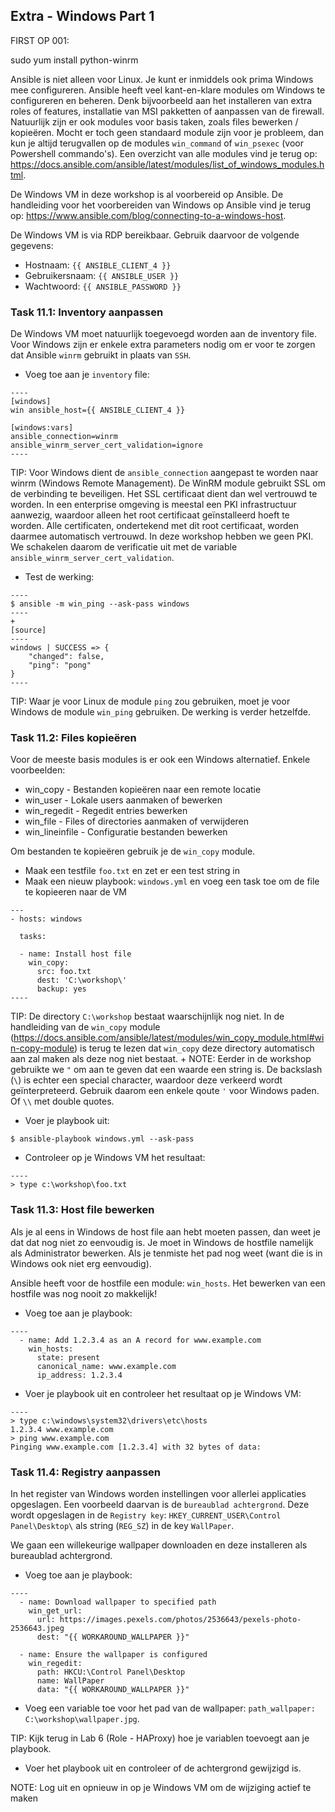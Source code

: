 ## Extra - Windows Part 1

FIRST OP 001:

sudo yum install python-winrm


Ansible is niet alleen voor Linux. Je kunt er inmiddels ook prima Windows mee configureren. Ansible heeft veel kant-en-klare modules om Windows te configureren en beheren. Denk bijvoorbeeld aan het installeren van extra roles of features, installatie van MSI pakketten of aanpassen van de firewall. Natuurlijk zijn er ook modules voor basis taken, zoals files bewerken / kopieëren. Mocht er toch geen standaard module zijn voor je probleem, dan kun je altijd terugvallen op de modules ``win_command`` of ``win_psexec`` (voor Powershell commando's). Een overzicht van alle modules vind je terug op: https://docs.ansible.com/ansible/latest/modules/list_of_windows_modules.html.

De Windows VM in deze workshop is al voorbereid op Ansible. De handleiding voor het voorbereiden van Windows op Ansible vind je terug op: https://www.ansible.com/blog/connecting-to-a-windows-host.

De Windows VM is via RDP bereikbaar. Gebruik daarvoor de volgende gegevens:

* Hostnaam: ``{{ ANSIBLE_CLIENT_4 }}``
* Gebruikersnaam: ``{{ ANSIBLE_USER }}``
* Wachtwoord: ``{{ ANSIBLE_PASSWORD }}``

### Task 11.1: Inventory aanpassen

De Windows VM moet natuurlijk toegevoegd worden aan de inventory file. Voor Windows zijn er enkele extra parameters nodig om er voor te zorgen dat Ansible ``winrm`` gebruikt in plaats van ``SSH``.

* Voeg toe aan je ``inventory`` file:
```
----
[windows]
win ansible_host={{ ANSIBLE_CLIENT_4 }}

[windows:vars]
ansible_connection=winrm
ansible_winrm_server_cert_validation=ignore
----
```
TIP: Voor Windows dient de ``ansible_connection`` aangepast te worden naar winrm (Windows Remote Management). De WinRM module gebruikt SSL om de verbinding te beveiligen. Het SSL certificaat dient dan wel vertrouwd te worden. In een enterprise omgeving is meestal een PKI infrastructuur aanwezig, waardoor alleen het root certificaat geïnstalleerd hoeft te worden. Alle certificaten, ondertekend met dit root certificaat, worden daarmee automatisch vertrouwd. In deze workshop hebben we geen PKI. We schakelen daarom de verificatie uit met de variable ``ansible_winrm_server_cert_validation``.
* Test de werking:
```
----
$ ansible -m win_ping --ask-pass windows
----
+
[source]
----
windows | SUCCESS => {
    "changed": false, 
    "ping": "pong"
}
----
```
TIP: Waar je voor Linux de module ``ping`` zou gebruiken, moet je voor Windows de module ``win_ping`` gebruiken. De werking is verder hetzelfde.



### Task 11.2: Files kopieëren

Voor de meeste basis modules is er ook een Windows alternatief. Enkele voorbeelden:

* win_copy - Bestanden kopieëren naar een remote locatie
* win_user - Lokale users aanmaken of bewerken
* win_regedit - Regedit entries bewerken
* win_file - Files of directories aanmaken of verwijderen
* win_lineinfile - Configuratie bestanden bewerken

Om bestanden te kopieëren gebruik je de ``win_copy`` module.

* Maak een testfile ``foo.txt`` en zet er een test string in
* Maak een nieuw playbook: ``windows.yml`` en voeg een task toe om de file te kopieeren naar de VM
```
---
- hosts: windows

  tasks:

  - name: Install host file
    win_copy:
      src: foo.txt
      dest: 'C:\workshop\'
      backup: yes
----
```
TIP: De directory ``C:\workshop`` bestaat waarschijnlijk nog niet. In de handleiding van de ``win_copy`` module (https://docs.ansible.com/ansible/latest/modules/win_copy_module.html#win-copy-module) is terug te lezen dat ``win_copy`` deze directory automatisch aan zal maken als deze nog niet bestaat.
+
NOTE: Eerder in de workshop gebruikte we ``"`` om aan te geven dat een waarde een string is. De backslash (``\``) is echter een special character, waardoor deze verkeerd wordt geïnterpreteerd. Gebruik daarom een enkele qoute ``'`` voor Windows paden. Of ``\\`` met double quotes.

* Voer je playbook uit:
```
$ ansible-playbook windows.yml --ask-pass
```

* Controleer op je Windows VM het resultaat:
```
----
> type c:\workshop\foo.txt
```

### Task 11.3: Host file bewerken

Als je al eens in Windows de host file aan hebt moeten passen, dan weet je dat dat nog niet zo eenvoudig is. Je moet in Windows de hostfile namelijk als Administrator bewerken. Als je tenmiste het pad nog weet (want die is in Windows ook niet erg eenvoudig).

Ansible heeft voor de hostfile een module: ``win_hosts``. Het bewerken van een hostfile was nog nooit zo makkelijk!

* Voeg toe aan je playbook:
```
----
  - name: Add 1.2.3.4 as an A record for www.example.com
    win_hosts:
      state: present
      canonical_name: www.example.com
      ip_address: 1.2.3.4

```
* Voer je playbook uit en controleer het resultaat op je Windows VM:
```
----
> type c:\windows\system32\drivers\etc\hosts
1.2.3.4 www.example.com
> ping www.example.com
Pinging www.example.com [1.2.3.4] with 32 bytes of data:
```

### Task 11.4: Registry aanpassen

In het register van Windows worden instellingen voor allerlei applicaties opgeslagen. Een voorbeeld daarvan is de ``bureaublad achtergrond``. Deze wordt opgeslagen in de ``Registry key``: ``HKEY_CURRENT_USER\Control Panel\Desktop\`` als string (``REG_SZ``) in de key ``WallPaper``.

We gaan een willekeurige wallpaper downloaden en deze installeren als bureaublad achtergrond.

* Voeg toe aan je playbook:
```
----
  - name: Download wallpaper to specified path
    win_get_url:
      url: https://images.pexels.com/photos/2536643/pexels-photo-2536643.jpeg
      dest: "{{ WORKAROUND_WALLPAPER }}"

  - name: Ensure the wallpaper is configured
    win_regedit:
      path: HKCU:\Control Panel\Desktop
      name: WallPaper
      data: "{{ WORKAROUND_WALLPAPER }}"
```

* Voeg een variable toe voor het pad van de wallpaper: ``path_wallpaper: C:\workshop\wallpaper.jpg``. 

TIP: Kijk terug in Lab 6 (Role - HAProxy) hoe je variablen toevoegt aan je playbook.

* Voer het playbook uit en controleer of de achtergrond gewijzigd is.

NOTE: Log uit en opnieuw in op je Windows VM om de wijziging actief te maken


